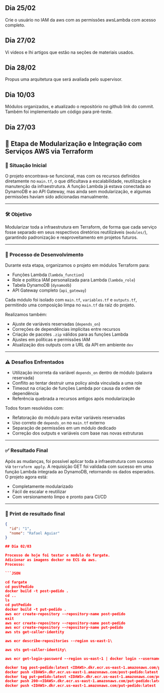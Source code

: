 ## Dia 25/02

Crie o usuário no IAM da aws com as permissões awsLambda com acesso completo.

## Dia 27/02

Vi videos e lhi artigos que estão na seções de materiais usados.

## Dia 28/02

Propus uma arquitetura que será avaliada pelo supervisor.

## Dia 10/03

Módulos organizados, e atualizado o repositório no github link do commit. Também foi implementado um código para pré-teste.

## Dia 27/03

## 📌 Etapa de Modularização e Integração com Serviços AWS via Terraform

### 🧠 Situação Inicial

O projeto encontrava-se funcional, mas com os recursos definidos diretamente no `main.tf`, o que dificultava a escalabilidade, reutilização e manutenção da infraestrutura. A função Lambda já estava conectada ao DynamoDB e ao API Gateway, mas ainda sem modularização, e algumas permissões haviam sido adicionadas manualmente.

---

### 🛠️ Objetivo

Modularizar toda a infraestrutura em Terraform, de forma que cada serviço fosse separado em seus respectivos diretórios reutilizáveis (`modules/`), garantindo padronização e reaproveitamento em projetos futuros.

---

### 🚧 Processo de Desenvolvimento

Durante esta etapa, organizamos o projeto em módulos Terraform para:

- Funções Lambda (`lambda_function`)
- Role e política IAM personalizada para Lambda (`lambda_role`)
- Tabela DynamoDB (`dynamodb`)
- API Gateway completo (`api_gateway`)

Cada módulo foi isolado com `main.tf`, `variables.tf` e `outputs.tf`, permitindo uma composição limpa no `main.tf` da raiz do projeto.

Realizamos também:

- Ajuste de variáveis reservadas (`depends_on`)
- Correções de dependências implícitas entre recursos
- Criação de pacotes `.zip` válidos para as funções Lambda
- Ajustes em políticas e permissões IAM
- Atualização dos outputs com a URL da API em ambiente `dev`

---

### ⚠️ Desafios Enfrentados

- Utilização incorreta da variável `depends_on` dentro de módulo (palavra reservada)
- Conflito ao tentar destruir uma policy ainda vinculada a uma role
- Timeout na criação de funções Lambda por causa da ordem de dependência
- Referência quebrada a recursos antigos após modularização

Todos foram resolvidos com:

- Refatoração do módulo para evitar variáveis reservadas
- Uso correto de `depends_on` no `main.tf` externo
- Separação de permissões em um módulo dedicado
- Correção dos outputs e variáveis com base nas novas estruturas

---

### ✅ Resultado Final

Após as mudanças, foi possível aplicar toda a infraestrutura com sucesso via `terraform apply`. A requisição GET foi validada com sucesso em uma função Lambda integrada ao DynamoDB, retornando os dados esperados. O projeto agora está:

- Completamente modularizado
- Fácil de escalar e reutilizar
- Com versionamento limpo e pronto para CI/CD

---

### 📸 Print de resultado final

```json
{
  "id": "1",
  "nome": "Rafael Aguiar"
}

## Dia 02/03

Processo de hoje foi testar o modulo do fargate.
Adicionar as imagens docker no ECS da aws.
Processo:

```JSON

cd fargate
cd postPedido
docker build -t post-pedido .
cd ..
ls
cd putPedido
docker build -t put-pedido .
aws ecr create-repository --repository-name post-pedido
exit
aws ecr create-repository --repository-name post-pedido
aws ecr create-repository --repository-name put-pedido
aws sts get-caller-identity

aws ecr describe-repositories --region us-east-1\

aws sts get-caller-identity\

aws ecr get-login-password --region us-east-1 | docker login --username AWS --password-stdin <IDAWS>.dkr.ecr.us-east-1.amazonaws.com/post-pedido\

docker tag post-pedido:latest <IDAWS>.dkr.ecr.us-east-1.amazonaws.com/post-pedido:latest
docker push <IDAWS>.dkr.ecr.us-east-1.amazonaws.com/post-pedido:latest
docker tag put-pedido:latest <IDAWS>.dkr.ecr.us-east-1.amazonaws.com/put-pedido:latest
docker push 200~<IDAWS>.dkr.ecr.us-east-1.amazonaws.com/put-pedido:latest
docker push <IDAWS>.dkr.ecr.us-east-1.amazonaws.com/put-pedido:latest